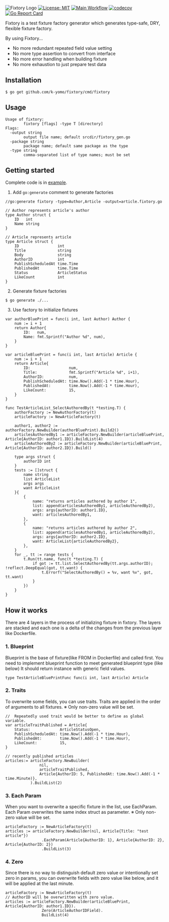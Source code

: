 ![Fixtory Logo](https://user-images.githubusercontent.com/24503508/89726870-a4803980-da5a-11ea-9b84-d06eb73c7fdf.png)
[![License: MIT](https://img.shields.io/badge/License-MIT-blue.svg)](https://github.com/k-yomo/fixtory/blob/master/LICENSE)
[![Main Workflow](https://github.com/k-yomo/fixtory/workflows/Main%20Workflow/badge.svg)](https://github.com/k-yomo/fixtory/actions?query=workflow%3A%22Main+Workflow%22)
[![codecov](https://codecov.io/gh/k-yomo/fixtory/branch/master/graph/badge.svg)](https://codecov.io/gh/k-yomo/fixtory)
[![Go Report Card](https://goreportcard.com/badge/github.com/k-yomo/fixtory)](https://goreportcard.com/report/github.com/k-yomo/fixtory)

Fixtory is a test fixture factory generator which generates type-safe, DRY, flexible fixture factory.

By using Fixtory...
- No more redundant repeated field value setting
- No more type assertion to convert from interface
- No more error handling when building fixture
- No more exhaustion to just prepare test data

## Installation
```
$ go get github.com/k-yomo/fixtory/cmd/fixtory
```

## Usage
```
Usage of fixtory:
        fixtory [flags] -type T [directory]
Flags:
  -output string
        output file name; default srcdir/fixtory_gen.go
  -package string
        package name; default same package as the type
  -type string
        comma-separated list of type names; must be set
```

## Getting started
Complete code is in [example](example).

1. Add `go:generate` comment to generate factories
```
//go:generate fixtory -type=Author,Article -output=article.fixtory.go

// Author represents article's author
type Author struct {
	ID   int
	Name string
}

// Article represents article
type Article struct {
	ID                 int
	Title              string
	Body               string
	AuthorID           int
	PublishScheduledAt time.Time
	PublishedAt        time.Time
	Status             ArticleStatus
	LikeCount          int
}
```

2. Generate fixture factories
```
$ go generate ./...
```

3. Use factory to initialize fixtures
```
var authorBluePrint = func(i int, last Author) Author {
	num := i + 1
	return Author{
		ID:   num,
		Name: fmt.Sprintf("Author %d", num),
	}
}

var articleBluePrint = func(i int, last Article) Article {
	num := i + 1
	return Article{
		ID:                 num,
		Title:              fmt.Sprintf("Article %d", i+1),
		AuthorID:           num,
		PublishScheduledAt: time.Now().Add(-1 * time.Hour),
		PublishedAt:        time.Now().Add(-1 * time.Hour),
		LikeCount:          15,
	}
}

func TestArticleList_SelectAuthoredBy(t *testing.T) {
	authorFactory := NewAuthorFactory(t)
	articleFactory := NewArticleFactory(t)

	author1, author2 := authorFactory.NewBuilder(authorBluePrint).Build2()
	articlesAuthoredBy1 := articleFactory.NewBuilder(articleBluePrint, Article{AuthorID: author1.ID}).BuildList(4)
	articleAuthoredBy2 := articleFactory.NewBuilder(articleBluePrint, Article{AuthorID: author2.ID}).Build()

	type args struct {
		authorID int
	}
	tests := []struct {
		name string
		list ArticleList
		args args
		want ArticleList
	}{
		{
			name: "returns articles authored by author 1",
			list: append(articlesAuthoredBy1, articleAuthoredBy2),
			args: args{authorID: author1.ID},
			want: articlesAuthoredBy1,
		},
		{
			name: "returns articles authored by author 2",
			list: append(articlesAuthoredBy1, articleAuthoredBy2),
			args: args{authorID: author2.ID},
			want: ArticleList{articleAuthoredBy2},
		},
	}
	for _, tt := range tests {
		t.Run(tt.name, func(t *testing.T) {
			if got := tt.list.SelectAuthoredBy(tt.args.authorID); !reflect.DeepEqual(got, tt.want) {
				t.Errorf("SelectAuthoredBy() = %v, want %v", got, tt.want)
			}
		})
	}
}
```

## How it works
There are 4 layers in the process of initializing fixture in fixtory. 
The layers are stacked and each one is a delta of the changes from the previous layer like Dockerfile.

### 1. Blueprint
Blueprint is the base of fixture(like FROM in Dockerfile) and called first.
You need to implement blueprint function to meet generated blueprint type (like below)
It should return instance with generic field values.
```
type TestArticleBluePrintFunc func(i int, last Article) Article
```

### 2. Traits
To overwrite some fields, you can use traits.
Traits are applied in the order of arguments to all fixtures.
※ Only non-zero value will be set.
```
//  Repeatedly used trait would be better to define as global variable.
var articleTraitPublished = Article{
	Status:             ArticleStatusOpen,
	PublishScheduledAt: time.Now().Add(-1 * time.Hour),
	PublishedAt:        time.Now().Add(-1 * time.Hour),
	LikeCount:          15,
}

// recently published articles
articles:= articleFactory.NewBuilder(
               nil, 
               articleTraitPublished,
               Article{AuthorID: 5, PublishedAt: time.Now().Add(-1 * time.Minute)},
           ).BuildList(2)
```

### 3. Each Param
When you want to overwrite a specific fixture in the list, use EachParam.
Each Param overwrites the same index struct as parameter.
※ Only non-zero value will be set.
```
articleFactory := NewArticleFactory(t)
articles := articleFactory.NewBuilder(nil, Article{Title: "test article"})
                .EachParam(Article{AuthorID: 1}, Article{AuthorID: 2}, Article{AuthorID: 2})
                .BuildList(3)
```

### 4. Zero
Since there is no way to distinguish default zero value or intentionally set zero in params,
you can overwrite fields with zero value like below, and it will be applied at the last minute.
```
articleFactory := NewArticleFactory(t)
// AuthorID will be overwritten with zero value.
articles := articleFactory.NewBuilder(articleBluePrint, Article{AuthorID: author1.ID}).
                Zero(ArticleAuthorIDField).
                BuildList(4)
```
